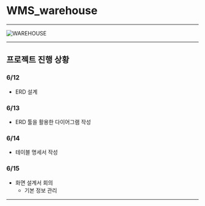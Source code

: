 # WMS_warehouse
* * *
![WAREHOUSE](https://github.com/githubMYL/WMS_warehouse/assets/50220165/fe1efaac-24d5-47b2-a486-9bd9e9426cb4)
* * *
## 프로젝트 진행 상황
### 6/12
* ERD 설계

### 6/13
* ERD 툴을 활용한 다이어그램 작성

### 6/14
* 테이블 명세서 작성

### 6/15
* 화면 설계서 회의
    - 기본 정보 관리
* * *

